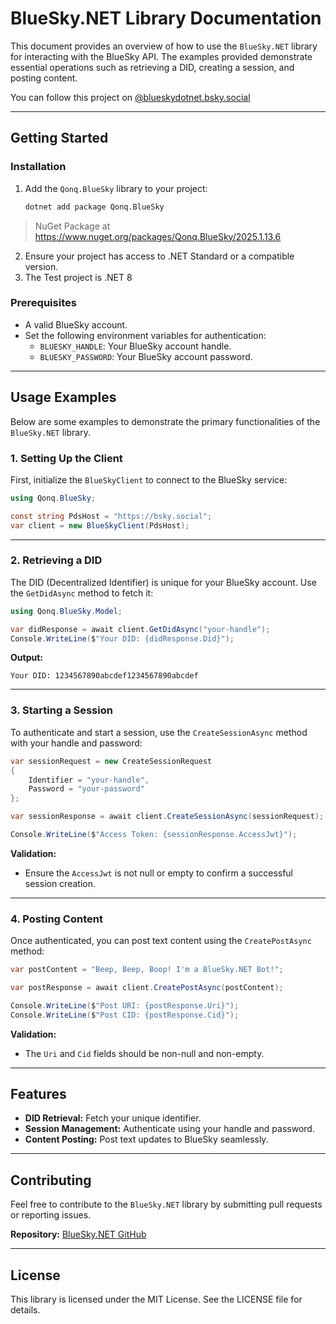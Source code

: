 # BlueSky.NET Library Documentation

This document provides an overview of how to use the `BlueSky.NET` library for interacting with the BlueSky API. The examples provided demonstrate essential operations such as retrieving a DID, creating a session, and posting content.

You can follow this project on [@blueskydotnet.bsky.social](https://bsky.app/profile/blueskydotnet.bsky.social)

---

## **Getting Started**

### **Installation**

1. Add the `Qonq.BlueSky` library to your project:
   ```bash
   dotnet add package Qonq.BlueSky
   ```

> NuGet Package at https://www.nuget.org/packages/Qonq.BlueSky/2025.1.13.6


2. Ensure your project has access to .NET Standard or a compatible version.
3. The Test project is .NET 8

### **Prerequisites**
- A valid BlueSky account.
- Set the following environment variables for authentication:
  - `BLUESKY_HANDLE`: Your BlueSky account handle.
  - `BLUESKY_PASSWORD`: Your BlueSky account password.

---

## **Usage Examples**

Below are some examples to demonstrate the primary functionalities of the `BlueSky.NET` library.

### **1. Setting Up the Client**

First, initialize the `BlueSkyClient` to connect to the BlueSky service:
```csharp
using Qonq.BlueSky;

const string PdsHost = "https://bsky.social";
var client = new BlueSkyClient(PdsHost);
```

---

### **2. Retrieving a DID**
The DID (Decentralized Identifier) is unique for your BlueSky account. Use the `GetDidAsync` method to fetch it:
```csharp
using Qonq.BlueSky.Model;

var didResponse = await client.GetDidAsync("your-handle");
Console.WriteLine($"Your DID: {didResponse.Did}");
```

**Output:**
```
Your DID: 1234567890abcdef1234567890abcdef
```

---

### **3. Starting a Session**
To authenticate and start a session, use the `CreateSessionAsync` method with your handle and password:
```csharp
var sessionRequest = new CreateSessionRequest
{
    Identifier = "your-handle",
    Password = "your-password"
};

var sessionResponse = await client.CreateSessionAsync(sessionRequest);

Console.WriteLine($"Access Token: {sessionResponse.AccessJwt}");
```

**Validation:**
- Ensure the `AccessJwt` is not null or empty to confirm a successful session creation.

---

### **4. Posting Content**
Once authenticated, you can post text content using the `CreatePostAsync` method:
```csharp
var postContent = "Beep, Beep, Boop! I'm a BlueSky.NET Bot!";

var postResponse = await client.CreatePostAsync(postContent);

Console.WriteLine($"Post URI: {postResponse.Uri}");
Console.WriteLine($"Post CID: {postResponse.Cid}");
```

**Validation:**
- The `Uri` and `Cid` fields should be non-null and non-empty.

---

## **Features**
- **DID Retrieval:** Fetch your unique identifier.
- **Session Management:** Authenticate using your handle and password.
- **Content Posting:** Post text updates to BlueSky seamlessly.

---

## **Contributing**

Feel free to contribute to the `BlueSky.NET` library by submitting pull requests or reporting issues.

**Repository:** [BlueSky.NET GitHub](https://github.com/Qonq/BlueSky.NET)

---

## **License**

This library is licensed under the MIT License. See the LICENSE file for details.